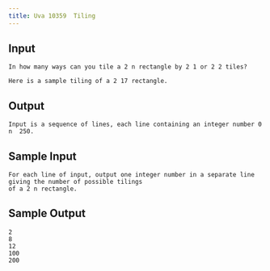 ```yaml
---
title: Uva 10359  Tiling
---
```



## Input

```text
In how many ways can you tile a 2 n rectangle by 2 1 or 2 2 tiles?

Here is a sample tiling of a 2 17 rectangle.
```

## Output

```text
Input is a sequence of lines, each line containing an integer number 0  n  250.

```

## Sample Input

```text
For each line of input, output one integer number in a separate line giving the number of possible tilings
of a 2 n rectangle.

```

## Sample Output

```text
2
8
12
100
200

```
